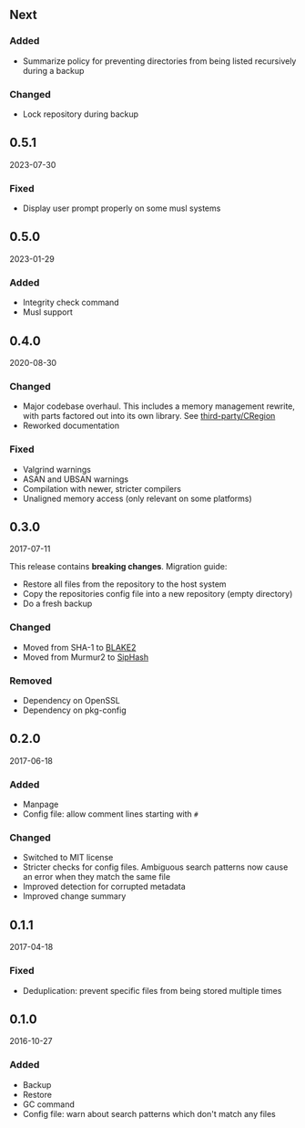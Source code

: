 ## Next

### Added

* Summarize policy for preventing directories from being listed recursively during a backup

### Changed

* Lock repository during backup

## 0.5.1

2023-07-30

### Fixed

* Display user prompt properly on some musl systems

## 0.5.0

2023-01-29

### Added

* Integrity check command
* Musl support

## 0.4.0

2020-08-30

### Changed

* Major codebase overhaul. This includes a memory management rewrite, with parts factored out into
  its own library. See [third-party/CRegion](third-party/CRegion/README.md)
* Reworked documentation

### Fixed

* Valgrind warnings
* ASAN and UBSAN warnings
* Compilation with newer, stricter compilers
* Unaligned memory access (only relevant on some platforms)

## 0.3.0

2017-07-11

This release contains **breaking changes**. Migration guide:

* Restore all files from the repository to the host system
* Copy the repositories config file into a new repository (empty directory)
* Do a fresh backup

### Changed

* Moved from SHA-1 to [BLAKE2](https://www.blake2.net)
* Moved from Murmur2 to [SipHash](https://github.com/veorq/SipHash)

### Removed

* Dependency on OpenSSL
* Dependency on pkg-config

## 0.2.0

2017-06-18

### Added

* Manpage
* Config file: allow comment lines starting with `#`

### Changed

* Switched to MIT license
* Stricter checks for config files. Ambiguous search patterns now cause an error when they match the
  same file
* Improved detection for corrupted metadata
* Improved change summary

## 0.1.1

2017-04-18

### Fixed

* Deduplication: prevent specific files from being stored multiple times

## 0.1.0

2016-10-27

### Added

* Backup
* Restore
* GC command
* Config file: warn about search patterns which don't match any files
